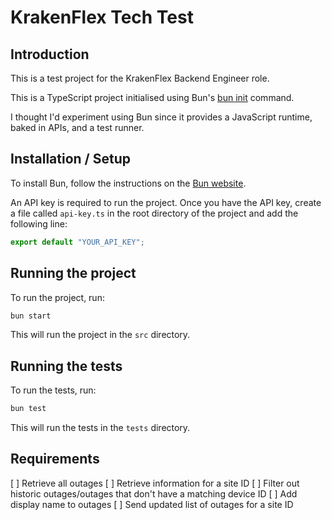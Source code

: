 # KrakenFlex Tech Test

## Introduction

This is a test project for the KrakenFlex Backend Engineer role.

This is a TypeScript project initialised using Bun's [bun init](https://bun.sh/docs/bun-init) command.

I thought I'd experiment using Bun since it provides a JavaScript runtime, baked in APIs, and a test runner.

## Installation / Setup

To install Bun, follow the instructions on the [Bun website](https://bun.sh/docs/installation).

An API key is required to run the project. Once you have the API key, create a file called `api-key.ts` in the root directory of the project and add the following line:

```ts
export default "YOUR_API_KEY";
```

## Running the project

To run the project, run:

```bash
bun start
```

This will run the project in the `src` directory.

## Running the tests

To run the tests, run:

```bash
bun test
```

This will run the tests in the `tests` directory.

## Requirements

[ ] Retrieve all outages
[ ] Retrieve information for a site ID
[ ] Filter out historic outages/outages that don't have a matching device ID
[ ] Add display name to outages
[ ] Send updated list of outages for a site ID

